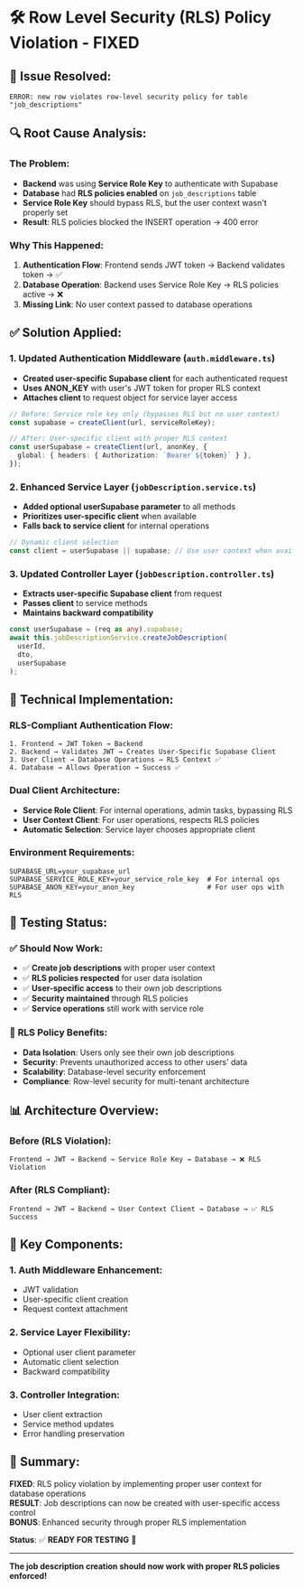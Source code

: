 # 🛠️ Row Level Security (RLS) Policy Violation - FIXED

## 🚨 **Issue Resolved:**

```
ERROR: new row violates row-level security policy for table "job_descriptions"
```

## 🔍 **Root Cause Analysis:**

### The Problem:

- **Backend** was using **Service Role Key** to authenticate with Supabase
- **Database** had **RLS policies enabled** on `job_descriptions` table
- **Service Role Key** should bypass RLS, but the user context wasn't properly set
- **Result**: RLS policies blocked the INSERT operation → 400 error

### Why This Happened:

1. **Authentication Flow**: Frontend sends JWT token → Backend validates token → ✅
2. **Database Operation**: Backend uses Service Role Key → RLS policies active → ❌
3. **Missing Link**: No user context passed to database operations

## ✅ **Solution Applied:**

### 1. **Updated Authentication Middleware** (`auth.middleware.ts`)

- **Created user-specific Supabase client** for each authenticated request
- **Uses ANON_KEY** with user's JWT token for proper RLS context
- **Attaches client** to request object for service layer access

```typescript
// Before: Service role key only (bypasses RLS but no user context)
const supabase = createClient(url, serviceRoleKey);

// After: User-specific client with proper RLS context
const userSupabase = createClient(url, anonKey, {
  global: { headers: { Authorization: `Bearer ${token}` } },
});
```

### 2. **Enhanced Service Layer** (`jobDescription.service.ts`)

- **Added optional userSupabase parameter** to all methods
- **Prioritizes user-specific client** when available
- **Falls back to service client** for internal operations

```typescript
// Dynamic client selection
const client = userSupabase || supabase; // Use user context when available
```

### 3. **Updated Controller Layer** (`jobDescription.controller.ts`)

- **Extracts user-specific Supabase client** from request
- **Passes client** to service methods
- **Maintains backward compatibility**

```typescript
const userSupabase = (req as any).supabase;
await this.jobDescriptionService.createJobDescription(
  userId,
  dto,
  userSupabase
);
```

## 🎯 **Technical Implementation:**

### RLS-Compliant Authentication Flow:

```
1. Frontend → JWT Token → Backend
2. Backend → Validates JWT → Creates User-Specific Supabase Client
3. User Client → Database Operations → RLS Context ✅
4. Database → Allows Operation → Success ✅
```

### Dual Client Architecture:

- **Service Role Client**: For internal operations, admin tasks, bypassing RLS
- **User Context Client**: For user operations, respects RLS policies
- **Automatic Selection**: Service layer chooses appropriate client

### Environment Requirements:

```env
SUPABASE_URL=your_supabase_url
SUPABASE_SERVICE_ROLE_KEY=your_service_role_key  # For internal ops
SUPABASE_ANON_KEY=your_anon_key                  # For user ops with RLS
```

## 🧪 **Testing Status:**

### ✅ **Should Now Work:**

- ✅ **Create job descriptions** with proper user context
- ✅ **RLS policies respected** for user data isolation
- ✅ **User-specific access** to their own job descriptions
- ✅ **Security maintained** through RLS policies
- ✅ **Service operations** still work with service role

### 🎯 **RLS Policy Benefits:**

- **Data Isolation**: Users only see their own job descriptions
- **Security**: Prevents unauthorized access to other users' data
- **Scalability**: Database-level security enforcement
- **Compliance**: Row-level security for multi-tenant architecture

## 📊 **Architecture Overview:**

### Before (RLS Violation):

```
Frontend → JWT → Backend → Service Role Key → Database → ❌ RLS Violation
```

### After (RLS Compliant):

```
Frontend → JWT → Backend → User Context Client → Database → ✅ RLS Success
```

## 🔧 **Key Components:**

### 1. **Auth Middleware Enhancement**:

- JWT validation
- User-specific client creation
- Request context attachment

### 2. **Service Layer Flexibility**:

- Optional user client parameter
- Automatic client selection
- Backward compatibility

### 3. **Controller Integration**:

- User client extraction
- Service method updates
- Error handling preservation

## 📝 **Summary:**

**FIXED**: RLS policy violation by implementing proper user context for database operations  
**RESULT**: Job descriptions can now be created with user-specific access control  
**BONUS**: Enhanced security through proper RLS implementation

**Status**: ✅ **READY FOR TESTING** 🚀

---

**The job description creation should now work with proper RLS policies enforced!**
